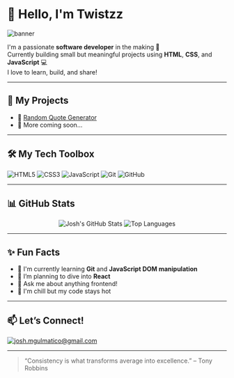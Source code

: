 # 👋 Hello, I'm Twistzz

![banner](https://capsule-render.vercel.app/api?type=waving&color=0:08C8F6,100:1D2B64&height=200&section=header&text=Josh%20Gulmatico&fontSize=40&fontAlign=50&fontColor=ffffff)

I'm a passionate **software developer** in the making 🌱  
Currently building small but meaningful projects using **HTML**, **CSS**, and **JavaScript** 💻  
I love to learn, build, and share!

---

## 🚀 My Projects
- 🎯 [Random Quote Generator](https://github.com/joshgulmatico/random-quote-generator)
- 📁 More coming soon...

---

## 🛠️ My Tech Toolbox

![HTML5](https://img.shields.io/badge/HTML5-E34F26?style=for-the-badge&logo=html5&logoColor=white)
![CSS3](https://img.shields.io/badge/CSS3-1572B6?style=for-the-badge&logo=css3&logoColor=white)
![JavaScript](https://img.shields.io/badge/JavaScript-F7DF1E?style=for-the-badge&logo=javascript&logoColor=black)
![Git](https://img.shields.io/badge/Git-F05032?style=for-the-badge&logo=git&logoColor=white)
![GitHub](https://img.shields.io/badge/GitHub-100000?style=for-the-badge&logo=github&logoColor=white)

---

## 📊 GitHub Stats

<div align="center">
  <img src="https://github-readme-stats.vercel.app/api?username=waenski&show_icons=true&theme=radical" alt="Josh's GitHub Stats" />
  <img src="https://github-readme-stats.vercel.app/api/top-langs/?username=waenski&layout=compact&theme=radical" alt="Top Languages" />
</div>

---

## ✨ Fun Facts
- 🔭 I'm currently learning **Git** and **JavaScript DOM manipulation**
- 🌱 I’m planning to dive into **React**
- 💬 Ask me about anything frontend!
- 🥶 I'm chill but my code stays hot

---

## 📫 Let’s Connect!

[![josh.mgulmatico@gmail.com](https://img.shields.io/badge/email-D14836?style=for-the-badge&logo=gmail&logoColor=white)](mailto:your-email@example.com)

---

> “Consistency is what transforms average into excellence.” – Tony Robbins

